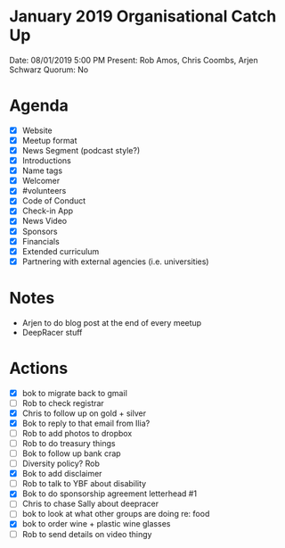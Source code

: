 # January 2019 Organisational Catch Up

Date: 08/01/2019 5:00 PM
Present: Rob Amos, Chris Coombs, Arjen Schwarz
Quorum: No

# Agenda

- [x] Website
- [x] Meetup format
- [x] News Segment (podcast style?)
- [x] Introductions
- [x] Name tags
- [x] Welcomer
- [x] #volunteers
- [x] Code of Conduct
- [x] Check-in App
- [x] News Video
- [x] Sponsors
- [x] Financials
- [x] Extended curriculum
- [x] Partnering with external agencies (i.e. universities)

# Notes

- Arjen to do blog post at the end of every meetup
- DeepRacer stuff

# Actions

- [x] bok to migrate back to gmail
- [ ] Rob to check registrar
- [x] Chris to follow up on gold + silver
- [x] Bok to reply to that email from Ilia?
- [ ] Rob to add photos to dropbox
- [ ] Rob to do treasury things
- [ ] Bok to follow up bank crap
- [ ] Diversity policy? Rob
- [x] Bok to add disclaimer
- [ ] Rob to talk to YBF about disability
- [x] Bok to do sponsorship agreement letterhead #1
- [ ] Chris to chase Sally about deepracer
- [ ] bok to look at what other groups are doing re: food
- [x] bok to order wine + plastic wine glasses
- [ ] Rob to send details on video thingy
